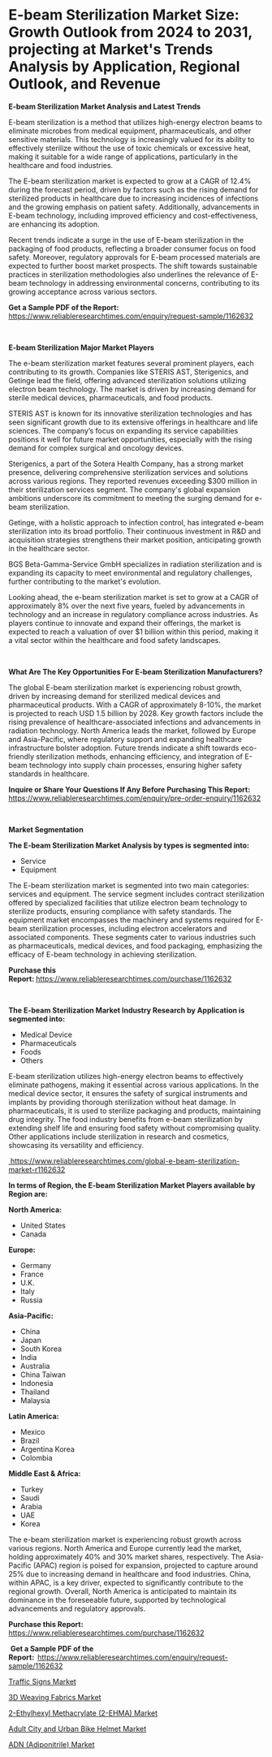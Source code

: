 <p><h1>E-beam Sterilization Market Size: Growth Outlook from 2024 to 2031, projecting at Market's Trends Analysis by Application, Regional Outlook, and Revenue</h1></p><p><strong>E-beam Sterilization Market Analysis and Latest Trends</strong></p>
<p><p>E-beam sterilization is a method that utilizes high-energy electron beams to eliminate microbes from medical equipment, pharmaceuticals, and other sensitive materials. This technology is increasingly valued for its ability to effectively sterilize without the use of toxic chemicals or excessive heat, making it suitable for a wide range of applications, particularly in the healthcare and food industries.</p><p>The E-beam sterilization market is expected to grow at a CAGR of 12.4% during the forecast period, driven by factors such as the rising demand for sterilized products in healthcare due to increasing incidences of infections and the growing emphasis on patient safety. Additionally, advancements in E-beam technology, including improved efficiency and cost-effectiveness, are enhancing its adoption.</p><p>Recent trends indicate a surge in the use of E-beam sterilization in the packaging of food products, reflecting a broader consumer focus on food safety. Moreover, regulatory approvals for E-beam processed materials are expected to further boost market prospects. The shift towards sustainable practices in sterilization methodologies also underlines the relevance of E-beam technology in addressing environmental concerns, contributing to its growing acceptance across various sectors.</p></p>
<p><strong>Get a Sample PDF of the Report:&nbsp;</strong> <a href="https://www.reliableresearchtimes.com/enquiry/request-sample/1162632?utm_campaign=1572&utm_medium=2&utm_source=Github&utm_content=ia&utm_term=13102024&utm_id=e-beam-sterilization">https://www.reliableresearchtimes.com/enquiry/request-sample/1162632</a></p>
<p>&nbsp;</p>
<p><strong>E-beam Sterilization Major Market Players</strong></p>
<p><p>The e-beam sterilization market features several prominent players, each contributing to its growth. Companies like STERIS AST, Sterigenics, and Getinge lead the field, offering advanced sterilization solutions utilizing electron beam technology. The market is driven by increasing demand for sterile medical devices, pharmaceuticals, and food products.</p><p>STERIS AST is known for its innovative sterilization technologies and has seen significant growth due to its extensive offerings in healthcare and life sciences. The company’s focus on expanding its service capabilities positions it well for future market opportunities, especially with the rising demand for complex surgical and oncology devices.</p><p>Sterigenics, a part of the Sotera Health Company, has a strong market presence, delivering comprehensive sterilization services and solutions across various regions. They reported revenues exceeding $300 million in their sterilization services segment. The company's global expansion ambitions underscore its commitment to meeting the surging demand for e-beam sterilization.</p><p>Getinge, with a holistic approach to infection control, has integrated e-beam sterilization into its broad portfolio. Their continuous investment in R&D and acquisition strategies strengthens their market position, anticipating growth in the healthcare sector.</p><p>BGS Beta-Gamma-Service GmbH specializes in radiation sterilization and is expanding its capacity to meet environmental and regulatory challenges, further contributing to the market's evolution.</p><p>Looking ahead, the e-beam sterilization market is set to grow at a CAGR of approximately 8% over the next five years, fueled by advancements in technology and an increase in regulatory compliance across industries. As players continue to innovate and expand their offerings, the market is expected to reach a valuation of over $1 billion within this period, making it a vital sector within the healthcare and food safety landscapes.</p></p>
<p>&nbsp;</p>
<p><strong>What Are The Key Opportunities For E-beam Sterilization Manufacturers?</strong></p>
<p><p>The global E-beam sterilization market is experiencing robust growth, driven by increasing demand for sterilized medical devices and pharmaceutical products. With a CAGR of approximately 8-10%, the market is projected to reach USD 1.5 billion by 2028. Key growth factors include the rising prevalence of healthcare-associated infections and advancements in radiation technology. North America leads the market, followed by Europe and Asia-Pacific, where regulatory support and expanding healthcare infrastructure bolster adoption. Future trends indicate a shift towards eco-friendly sterilization methods, enhancing efficiency, and integration of E-beam technology into supply chain processes, ensuring higher safety standards in healthcare.</p></p>
<p><strong>Inquire or Share Your Questions If Any Before Purchasing This Report:</strong> <a href="https://www.reliableresearchtimes.com/enquiry/pre-order-enquiry/1162632?utm_campaign=1572&utm_medium=2&utm_source=Github&utm_content=ia&utm_term=13102024&utm_id=e-beam-sterilization">https://www.reliableresearchtimes.com/enquiry/pre-order-enquiry/1162632</a></p>
<p>&nbsp;</p>
<p><strong>Market Segmentation</strong></p>
<p><strong>The E-beam Sterilization Market Analysis by types is segmented into:</strong></p>
<p><ul><li>Service</li><li>Equipment</li></ul></p>
<p><p>The E-beam sterilization market is segmented into two main categories: services and equipment. The service segment includes contract sterilization offered by specialized facilities that utilize electron beam technology to sterilize products, ensuring compliance with safety standards. The equipment market encompasses the machinery and systems required for E-beam sterilization processes, including electron accelerators and associated components. These segments cater to various industries such as pharmaceuticals, medical devices, and food packaging, emphasizing the efficacy of E-beam technology in achieving sterilization.</p></p>
<p><strong>Purchase this Report:&nbsp;</strong><a href="https://www.reliableresearchtimes.com/purchase/1162632?utm_campaign=1572&utm_medium=2&utm_source=Github&utm_content=ia&utm_term=13102024&utm_id=e-beam-sterilization">https://www.reliableresearchtimes.com/purchase/1162632</a></p>
<p>&nbsp;</p>
<p><strong>The E-beam Sterilization Market Industry Research by Application is segmented into:</strong></p>
<p><ul><li>Medical Device</li><li>Pharmaceuticals</li><li>Foods</li><li>Others</li></ul></p>
<p><p>E-beam sterilization utilizes high-energy electron beams to effectively eliminate pathogens, making it essential across various applications. In the medical device sector, it ensures the safety of surgical instruments and implants by providing thorough sterilization without heat damage. In pharmaceuticals, it is used to sterilize packaging and products, maintaining drug integrity. The food industry benefits from e-beam sterilization by extending shelf life and ensuring food safety without compromising quality. Other applications include sterilization in research and cosmetics, showcasing its versatility and efficiency.</p></p>
<p><a href="https://www.reliableresearchtimes.com/global-e-beam-sterilization-market-r1162632?utm_campaign=1572&utm_medium=2&utm_source=Github&utm_content=ia&utm_term=13102024&utm_id=e-beam-sterilization">&nbsp;https://www.reliableresearchtimes.com/global-e-beam-sterilization-market-r1162632</a></p>
<p><strong>In terms of Region, the E-beam Sterilization Market Players available by Region are:</strong></p>
<p>
    <p> <strong> North America: </strong>
        <ul>
            <li>United States</li>
            <li>Canada</li>
        </ul>
        </p> 
    <p> <strong> Europe: </strong>
        <ul>
            <li>Germany</li>
            <li>France</li>
            <li>U.K.</li>
            <li>Italy</li>
            <li>Russia</li>
        </ul>
        </p> 
    <p> <strong> Asia-Pacific: </strong>
        <ul>
            <li>China</li>
            <li>Japan</li>
            <li>South Korea</li>
            <li>India</li>
            <li>Australia</li>
            <li>China Taiwan</li>
            <li>Indonesia</li>
            <li>Thailand</li>
            <li>Malaysia</li>
        </ul>
        </p> 
    <p> <strong> Latin America: </strong>
        <ul>
            <li>Mexico</li>
            <li>Brazil</li>
            <li>Argentina Korea</li>
            <li>Colombia</li>
        </ul>
        </p> 
    <p> <strong> Middle East & Africa: </strong>
        <ul>
            <li>Turkey</li>
            <li>Saudi</li>
            <li>Arabia</li>
            <li>UAE</li>
            <li>Korea</li>
        </ul>
    </p>
    </p>
<p><p>The e-beam sterilization market is experiencing robust growth across various regions. North America and Europe currently lead the market, holding approximately 40% and 30% market shares, respectively. The Asia-Pacific (APAC) region is poised for expansion, projected to capture around 25% due to increasing demand in healthcare and food industries. China, within APAC, is a key driver, expected to significantly contribute to the regional growth. Overall, North America is anticipated to maintain its dominance in the foreseeable future, supported by technological advancements and regulatory approvals.</p></p>
<p><strong>Purchase this Report: </strong><a href="https://www.reliableresearchtimes.com/purchase/1162632?utm_campaign=1572&utm_medium=2&utm_source=Github&utm_content=ia&utm_term=13102024&utm_id=e-beam-sterilization">https://www.reliableresearchtimes.com/purchase/1162632</a></p>
<p>&nbsp;<strong>Get a Sample PDF of the Report:&nbsp;&nbsp;</strong><a href="https://www.reliableresearchtimes.com/enquiry/request-sample/1162632?utm_campaign=1572&utm_medium=2&utm_source=Github&utm_content=ia&utm_term=13102024&utm_id=e-beam-sterilization">https://www.reliableresearchtimes.com/enquiry/request-sample/1162632</a></p>
<p><strong></strong></p>
<p><p><a href="https://issuu.com/reportprime-2/docs/traffic-signs-market-size-2030.pptx_958394b12bb936?utm_campaign=1572&utm_medium=2&utm_source=Github&utm_content=ia&utm_term=13102024&utm_id=e-beam-sterilization">Traffic Signs Market</a></p><p><a href="https://www.linkedin.com/pulse/3d-weaving-fabrics-industry-sector-new-technologies-market-impact-thh4e?utm_campaign=1572&utm_medium=2&utm_source=Github&utm_content=ia&utm_term=13102024&utm_id=e-beam-sterilization">3D Weaving Fabrics Market</a></p><p><a href="https://www.linkedin.com/pulse/market-forecasting-change-global-2-ethylhexyl-methacrylate-qyhve?utm_campaign=1572&utm_medium=2&utm_source=Github&utm_content=ia&utm_term=13102024&utm_id=e-beam-sterilization">2-Ethylhexyl Methacrylate (2-EHMA) Market</a></p><p><a href="https://www.linkedin.com/pulse/adult-city-urban-bike-helmet-market-forecasts-trends-impact-xwnfe?utm_campaign=1572&utm_medium=2&utm_source=Github&utm_content=ia&utm_term=13102024&utm_id=e-beam-sterilization">Adult City and Urban Bike Helmet Market</a></p><p><a href="https://www.linkedin.com/pulse/investment-opportunities-adn-adiponitrile-sector-risk-analysis-j9ize?utm_campaign=1572&utm_medium=2&utm_source=Github&utm_content=ia&utm_term=13102024&utm_id=e-beam-sterilization">ADN (Adiponitrile) Market</a></p></p>